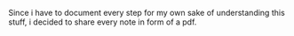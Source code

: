 Since i have to document every step for my own sake of understanding this stuff, i decided to share every note in form of a pdf.
